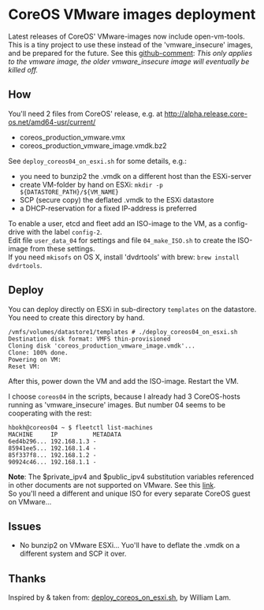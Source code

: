 # CoreOS VMware images deployment

Latest releases of CoreOS' VMware-images now include open-vm-tools.  
This is a tiny project to use these instead of the 'vmware_insecure' images, and be prepared for the future.
See this [github-comment](https://github.com/coreos/coreos-overlay/issues/499#issuecomment-58461747):  *This only applies to the vmware image, the older vmware\_insecure image will eventually be killed off.*

## How

You'll need 2 files from CoreOS' release, e.g. at http://alpha.release.core-os.net/amd64-usr/current/

- coreos_production_vmware.vmx
- coreos_production_vmware_image.vmdk.bz2

See `deploy_coreos04_on_esxi.sh` for some details, e.g.:

- you need to bunzip2 the .vmdk on a different host than the ESXi-server
- create VM-folder by hand on ESXi: `mkdir -p ${DATASTORE_PATH}/${VM_NAME}`
- SCP (secure copy) the deflated .vmdk to the ESXi datastore
- a DHCP-reservation for a fixed IP-address is preferred

To enable a user, etcd and fleet add an ISO-image to the VM, as a config-drive with the label `config-2`.  
Edit file `user_data_04` for settings and file `04_make_ISO.sh` to create the ISO-image from these settings.  
If you need `mkisofs` on OS X, install 'dvdrtools' with brew: `brew install dvdrtools`.  


## Deploy

You can deploy directly on ESXi in sub-directory `templates` on the datastore. You need to create this directory by hand.

```
/vmfs/volumes/datastore1/templates # ./deploy_coreos04_on_esxi.sh
Destination disk format: VMFS thin-provisioned
Cloning disk 'coreos_production_vmware_image.vmdk'...
Clone: 100% done.
Powering on VM:
Reset VM:
```

After this, power down the VM and add the ISO-image. Restart the VM.

I choose `coreos04` in the scripts, because I already had 3 CoreOS-hosts running as 'vmware_insecure' images. But number 04 seems to be cooperating with the rest: 

```
hbokh@coreos04 ~ $ fleetctl list-machines  
MACHINE		IP		    METADATA  
6ed4b296...	192.168.1.3	-  
85941ee5...	192.168.1.4	-  
85f337f8...	192.168.1.2	-  
90924c46...	192.168.1.1	-
```

**Note**: The $private_ipv4 and $public_ipv4 substitution variables referenced in other documents are not supported on VMware. See this [link](https://coreos.com/docs/running-coreos/platforms/vmware/).  
So you'll need a different and unique ISO for every separate CoreOS guest on VMware...


## Issues

- No bunzip2 on VMware ESXi... Yuo'll have to deflate the .vmdk on a different system and SCP it over.

## Thanks

Inspired by & taken from: [deploy_coreos_on_esxi.sh](https://github.com/lamw/vghetto-scripts/blob/master/shell/deploy_coreos_on_esxi.sh), by William Lam.
